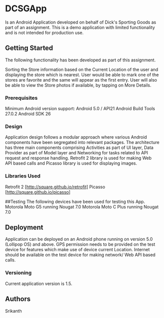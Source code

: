 # DCSGApp

Is an Android Application developed on behalf of Dick's Sporting Goods as part of an assignment.
This is a demo application with limited functionality and is not intended for production use.

## Getting Started

The following functionality has been developed as part of this assignment.

Sorting the Store information based on the Current Location of the user and displaying the store which is nearest.
User would be able to mark one of the stores are favorite and the same will appear as the first entry.
User will also be able to view the Store photos if available, by tapping on More Details.

### Prerequisites

Minimum Android version support: Android 5.0 / API21
Android Build Tools 27.0.2
Android SDK 26

### Design

Application design follows a modular approach where various Android components have been segregated into relevant packages.
The architecture has three main components comprising Activities as part of UI layer, Data Provider as part of Model layer and
Networking for tasks related to API request and response handling.
Retrofit 2 library is used for making Web API based calls and
Picasso library is used for displaying images.

### Libraries Used
Retrofit 2 [http://square.github.io/retrofit]
Picasso [http://square.github.io/picasso]

##Testing
The following devices have been used for testing this App.
Motorola Moto G5 running Nougat 7.0
Motorola Moto C Plus running Nougat 7.0

## Deployment
Application can be deployed on an Android phone running on version 5.0 (Lollipop OS) and above.
GPS permission needs to be provided on the test device for features which make use of device current Location.
Internet should be available on the test device for making network/ Web API based calls.

### Versioning
Current application version is 1.5.

## Authors
Srikanth